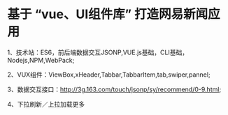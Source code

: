 # 基于 “vue、UI组件库” 打造网易新闻应用
1、技术站：ES6，前后端数据交互JSONP,VUE.js基础，CLI基础，Nodejs,NPM,WebPack;

2、VUX组件：ViewBox,xHeader,Tabbar,TabbarItem,tab,swiper,pannel;

3、数据交互接口：http://3g.163.com/touch/jsonp/sy/recommend/0-9.html;

4、下拉刷新／上拉加载更多
